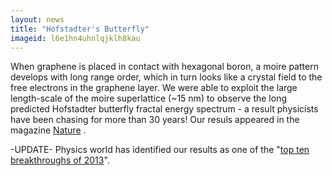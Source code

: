 ```yaml
---
layout: news
title: "Hofstadter's Butterfly"
imageid: l6e1hn4uhnlqjklh8kau
---
```


When graphene is placed in contact with hexagonal boron, a moire pattern develops with long range order, which in turn looks like a crystal field to the free electrons in the graphene layer.  We were able to exploit the large length-scale of the moire superlattice  (~15 nm) to observe the long predicted Hofstadter butterfly fractal energy spectrum - a result physicists have been chasing for more than 30 years!  Our resuls appeared in the magazine [Nature] .

-UPDATE- Physics world has identified our results as one of the "[top ten breakthroughs of 2013]".

[top ten breakthroughs of 2013]: http://physicsworld.com/cws/article/news/2013/dec/13/cosmic-neutrinos-named-physics-world-2013-breakthrough-of-the-year
[Nature]: http://www.nature.com/nature/journal/v497/n7451/nature12186/metrics/blogs
